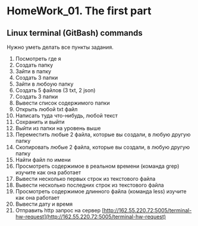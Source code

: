 # HomeWork_01. The first part
## Linux terminal (GitBash) commands

Нужно уметь делать все пункты задания.

1. Посмотреть где я
2. Создать папку
3. Зайти в папку
4. Создать 3 папки
5. Зайти в любоую папку
6. Создать 5 файлов (3 txt, 2 json)
7. Создать 3 папки
8. Вывести список содержимого папки
9. Открыть любой txt файл
10. Написать туда что-нибудь, любой текст
11. Сохранить и выйти
12. Выйти из папки на уровень выше
13. Переместить любые 2 файла, которые вы создали, в любую другую папку
14. Скопировать любые 2 файла, которые вы создали, в любую другую папку
15. Найти файл по имени
16. Просмотреть содержимое в реальном времени (команда grep) изучите как она работает
17. Вывести несколько первых строк из текстового файла
18. Вывести несколько последних строк из текстового файла
19. Просмотреть содержимое длинного файла (команда less) изучите как она работает
20. Вывести дату и время
21. Отправить http запрос на сервер [http://162.55.220.72:5005/terminal-hw-request](http://162.55.220.72:5005/terminal-hw-request)